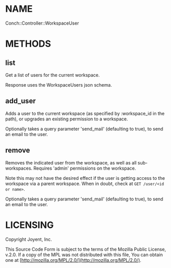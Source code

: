 # NAME

Conch::Controller::WorkspaceUser

# METHODS

## list

Get a list of users for the current workspace.

Response uses the WorkspaceUsers json schema.

## add\_user

Adds a user to the current workspace (as specified by :workspace\_id in the path), or upgrades an
existing permission to a workspace.

Optionally takes a query parameter 'send\_mail' (defaulting to true), to send an email
to the user.

## remove

Removes the indicated user from the workspace, as well as all sub-workspaces.
Requires 'admin' permissions on the workspace.

Note this may not have the desired effect if the user is getting access to the workspace via
a parent workspace. When in doubt, check at `GET /user/<id or name>`.

Optionally takes a query parameter 'send\_mail' (defaulting to true), to send an email
to the user.

# LICENSING

Copyright Joyent, Inc.

This Source Code Form is subject to the terms of the Mozilla Public License,
v.2.0. If a copy of the MPL was not distributed with this file, You can obtain
one at [http://mozilla.org/MPL/2.0/](http://mozilla.org/MPL/2.0/).

